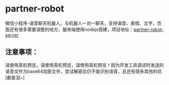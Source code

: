# partner-robot
微信小程序-语音聊天机器人，与机器人一对一聊天，支持语音、表情、文字，页面还有很多需要调整的地方，服务端使用nodejs搭建，项目地址：[partner-robot-server](https://github.com/zhukai-git/partner-robot-server)
## 注意事项：
请使用真机预览，请使用真机预览，请使用真机预览！因为开发工具调试时发送的语音文件为base64加密文件，尝试解密后仍不能识别语音，且还有很多其他的坑[都是泪~]
